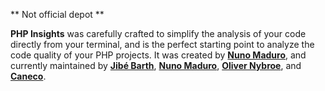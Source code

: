 ** Not official depot **

**PHP Insights** was carefully crafted to simplify the analysis of your code directly from your terminal, and is the perfect starting point to analyze the code quality of your PHP projects.
It was created by **[Nuno Maduro](https://github.com/nunomaduro)**, and currently maintained by **[Jibé Barth](https://github.com/Jibbarth)**, **[Nuno Maduro](https://github.com/nunomaduro)**, **[Oliver Nybroe](https://github.com/olivernybroe)**, and **[Caneco](https://github.com/caneco)**.

